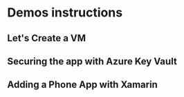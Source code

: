 # Demos instructions

## Let's Create a VM



## Securing the app with Azure Key Vault




## Adding a Phone App with Xamarin